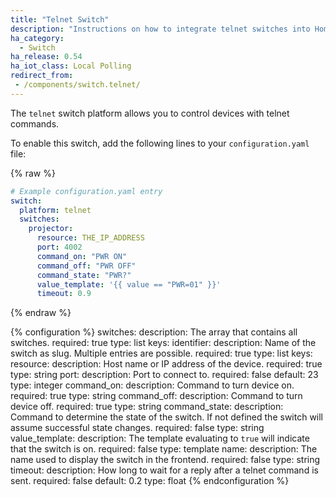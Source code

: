 ```yaml
---
title: "Telnet Switch"
description: "Instructions on how to integrate telnet switches into Home Assistant."
ha_category:
  - Switch
ha_release: 0.54
ha_iot_class: Local Polling
redirect_from:
 - /components/switch.telnet/
---
```


The `telnet` switch platform allows you to control devices with telnet commands.

To enable this switch, add the following lines to your `configuration.yaml` file:

{% raw %}
```yaml
# Example configuration.yaml entry
switch:
  platform: telnet
  switches:
    projector:
      resource: THE_IP_ADDRESS
      port: 4002
      command_on: "PWR ON"
      command_off: "PWR OFF"
      command_state: "PWR?"
      value_template: '{{ value == "PWR=01" }}'
      timeout: 0.9
```
{% endraw %}

{% configuration %}
switches:
  description: The array that contains all switches.
  required: true
  type: list
  keys:
    identifier:
      description: Name of the switch as slug. Multiple entries are possible.
      required: true
      type: list
      keys:
        resource:
          description: Host name or IP address of the device.
          required: true
          type: string
        port:
          description: Port to connect to.
          required: false
          default: 23
          type: integer
        command_on:
          description: Command to turn device on.
          required: true
          type: string
        command_off:
          description: Command to turn device off.
          required: true
          type: string
        command_state:
          description: Command to determine the state of the switch. If not defined the switch will assume successful state changes.
          required: false
          type: string
        value_template:
          description: The template evaluating to `true` will indicate that the switch is on.
          required: false
          type: template
        name:
          description: The name used to display the switch in the frontend.
          required: false
          type: string
        timeout:
          description: How long to wait for a reply after a telnet command is sent. 
          required: false
          default: 0.2
          type: float
{% endconfiguration %}
